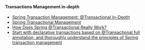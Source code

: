 
#### Transactions Management in-depth
- [Spring Transaction Management: @Transactional In-Depth](https://www.marcobehler.com/guides/spring-transaction-management-transactional-in-depth)
- [Spring Transactional Management](https://dzone.com/articles/bountyspring-transactional-management)
- [How Does Spring @Transactional Really Work?](https://dzone.com/articles/how-does-spring-transactional)
- [Start with declarative transactions based on @Transactional full annotation, and thoroughly understand the principles of Spring transaction management](https://programmer.ink/think/5cdba57f6174f.html)
